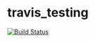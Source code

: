 # travis_testing

[![Build Status](https://travis-ci.com/PeterHedleyJHA/travis_testing.svg?branch=master)](https://travis-ci.com/PeterHedleyJHA/travis_testing)

